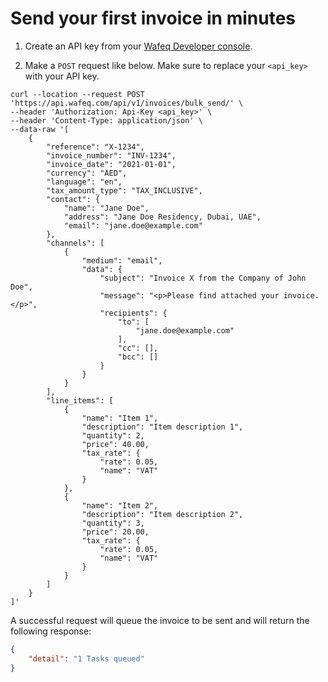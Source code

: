 # Send your first invoice in minutes

1. Create an API key from your [Wafeq Developer console](https://app.wafeq.com/c/).

2. Make a `POST` request like below. Make sure to replace your `<api_key>` with your API key.

```shell
curl --location --request POST 'https://api.wafeq.com/api/v1/invoices/bulk_send/' \
--header 'Authorization: Api-Key <api_key>' \
--header 'Content-Type: application/json' \
--data-raw '[
    {
        "reference": "X-1234",
        "invoice_number": "INV-1234",
        "invoice_date": "2021-01-01",
        "currency": "AED",
        "language": "en",
        "tax_amount_type": "TAX_INCLUSIVE",
        "contact": {
            "name": "Jane Doe",
            "address": "Jane Doe Residency, Dubai, UAE",
            "email": "jane.doe@example.com"
        },
        "channels": [
            {
                "medium": "email",
                "data": {
                    "subject": "Invoice X from the Company of John Doe",
                    "message": "<p>Please find attached your invoice.</p>",
                    "recipients": {
                        "to": [
                            "jane.doe@example.com"
                        ],
                        "cc": [],
                        "bcc": []
                    }
                }
            }
        ],
        "line_items": [
            {
                "name": "Item 1",
                "description": "Item description 1",
                "quantity": 2,
                "price": 40.00,
                "tax_rate": {
                    "rate": 0.05,
                    "name": "VAT"
                }
            },
            {
                "name": "Item 2",
                "description": "Item description 2",
                "quantity": 3,
                "price": 20.00,
                "tax_rate": {
                    "rate": 0.05,
                    "name": "VAT"
                }
            }
        ]
    }
]'
```
  
  
A successful request will queue the invoice to be sent and will return the following response:

```json
{
    "detail": "1 Tasks queued"
}
```



